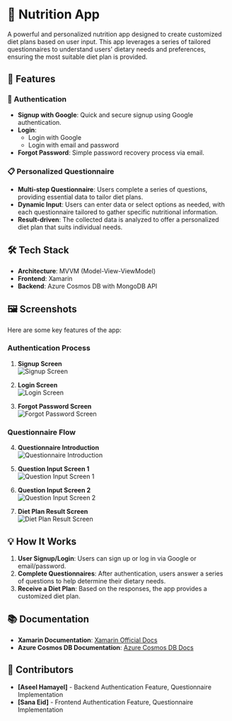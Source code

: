 # 🌱 Nutrition App

A powerful and personalized nutrition app designed to create customized diet plans based on user input. This app leverages a series of tailored questionnaires to understand users' dietary needs and preferences, ensuring the most suitable diet plan is provided.

## 🚀 Features

### 🔐 Authentication
- **Signup with Google**: Quick and secure signup using Google authentication.
- **Login**: 
  - Login with Google
  - Login with email and password
- **Forgot Password**: Simple password recovery process via email.

### 📋 Personalized Questionnaire
- **Multi-step Questionnaire**: Users complete a series of questions, providing essential data to tailor diet plans.
- **Dynamic Input**: Users can enter data or select options as needed, with each questionnaire tailored to gather specific nutritional information.
- **Result-driven**: The collected data is analyzed to offer a personalized diet plan that suits individual needs.

## 🛠️ Tech Stack
- **Architecture**: MVVM (Model-View-ViewModel)
- **Frontend**: Xamarin
- **Backend**: Azure Cosmos DB with MongoDB API

## 🖼️ Screenshots
Here are some key features of the app:

### Authentication Process
1. **Signup Screen**  
   ![Signup Screen](path_to_signup_screenshot)

2. **Login Screen**  
   ![Login Screen](path_to_login_screenshot)

3. **Forgot Password Screen**  
   ![Forgot Password Screen](path_to_forgot_password_screenshot)

### Questionnaire Flow
4. **Questionnaire Introduction**  
   ![Questionnaire Introduction](path_to_questionnaire_intro_screenshot)

5. **Question Input Screen 1**  
   ![Question Input Screen 1](path_to_question_input1_screenshot)

6. **Question Input Screen 2**  
   ![Question Input Screen 2](path_to_question_input2_screenshot)

7. **Diet Plan Result Screen**  
   ![Diet Plan Result Screen](path_to_diet_plan_result_screenshot)

## 💡 How It Works
1. **User Signup/Login**: Users can sign up or log in via Google or email/password.
2. **Complete Questionnaires**: After authentication, users answer a series of questions to help determine their dietary needs.
3. **Receive a Diet Plan**: Based on the responses, the app provides a customized diet plan.

## 📚 Documentation
- **Xamarin Documentation**: [Xamarin Official Docs](https://docs.microsoft.com/en-us/xamarin/)
- **Azure Cosmos DB Documentation**: [Azure Cosmos DB Docs](https://docs.microsoft.com/en-us/azure/cosmos-db/)

## 🤝 Contributors
- **[Aseel Hamayel]** - Backend Authentication Feature, Questionnaire Implementation
- **[Sana Eid]** - Frontend Authentication Feature, Questionnaire Implementation
